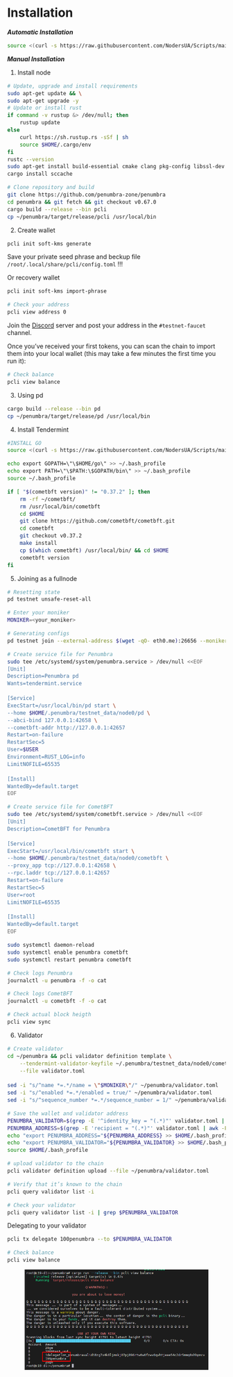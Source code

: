 # Installation

_**Automatic Installation**_

```bash
source <(curl -s https://raw.githubusercontent.com/NodersUA/Scripts/main/penumbra)
```

_**Manual Installation**_

1. Install node

```bash
# Update, upgrade and install requirements
sudo apt-get update && \
sudo apt-get upgrade -y
# Update or install rust
if command -v rustup &> /dev/null; then
    rustup update
else
    curl https://sh.rustup.rs -sSf | sh
    source $HOME/.cargo/env
fi
rustc --version
sudo apt-get install build-essential cmake clang pkg-config libssl-dev protobuf-compiler git-lfs g++ -y && \
cargo install sccache
```

```bash
# Clone repository and build
git clone https://github.com/penumbra-zone/penumbra
cd penumbra && git fetch && git checkout v0.67.0
cargo build --release --bin pcli
cp ~/penumbra/target/release/pcli /usr/local/bin
```

2. Create wallet

```bash
pcli init soft-kms generate
```

Save your private seed phrase and beckup file `/root/.local/share/pcli/config.toml` !!!

Or recovery wallet

```bash
pcli init soft-kms import-phrase
```

```bash
# Check your address
pcli view address 0
```

Join the [Discord](https://discord.gg/hKvkrqa3zC) server and post your address in the `#testnet-faucet` channel.

Once you’ve received your first tokens, you can scan the chain to import them into your local wallet (this may take a few minutes the first time you run it):

```bash
# Check balance
pcli view balance
```

3. Using pd

```bash
cargo build --release --bin pd
cp ~/penumbra/target/release/pd /usr/local/bin
```

4. Install Tendermint

```bash
#INSTALL GO
source <(curl -s https://raw.githubusercontent.com/NodersUA/Scripts/main/system/go)
```

```bash
echo export GOPATH=\"\$HOME/go\" >> ~/.bash_profile
echo export PATH=\"\$PATH:\$GOPATH/bin\" >> ~/.bash_profile
source ~/.bash_profile
```

```bash
if [ "$(cometbft version)" != "0.37.2" ]; then
    rm -rf ~/cometbft/
    rm /usr/local/bin/cometbft
    cd $HOME
    git clone https://github.com/cometbft/cometbft.git
    cd cometbft
    git checkout v0.37.2
    make install
    cp $(which cometbft) /usr/local/bin/ && cd $HOME
    cometbft version
fi
```

5. Joining as a fullnode

```bash
# Resetting state
pd testnet unsafe-reset-all
```

```bash
# Enter your moniker
MONIKER=<your_moniker>
```

```bash
# Generating configs
pd testnet join --external-address $(wget -qO- eth0.me):26656 --moniker $MONIKER
```

```bash
# Create service file for Penumbra
sudo tee /etc/systemd/system/penumbra.service > /dev/null <<EOF
[Unit]
Description=Penumbra pd
Wants=tendermint.service

[Service]
ExecStart=/usr/local/bin/pd start \
--home $HOME/.penumbra/testnet_data/node0/pd \
--abci-bind 127.0.0.1:42658 \
--cometbft-addr http://127.0.0.1:42657
Restart=on-failure
RestartSec=5
User=$USER
Environment=RUST_LOG=info
LimitNOFILE=65535

[Install]
WantedBy=default.target
EOF
```

```bash
# Create service file for CometBFT
sudo tee /etc/systemd/system/cometbft.service > /dev/null <<EOF
[Unit]
Description=CometBFT for Penumbra

[Service]
ExecStart=/usr/local/bin/cometbft start \
--home $HOME/.penumbra/testnet_data/node0/cometbft \
--proxy_app tcp://127.0.0.1:42658 \
--rpc.laddr tcp://127.0.0.1:42657
Restart=on-failure
RestartSec=5
User=root
LimitNOFILE=65535

[Install]
WantedBy=default.target
EOF
```

```bash
sudo systemctl daemon-reload
sudo systemctl enable penumbra cometbft
sudo systemctl restart penumbra cometbft
```

```bash
# Check logs Penumbra
journalctl -u penumbra -f -o cat
```

```bash
# Check logs CometBFT
journalctl -u cometbft -f -o cat
```

```bash
# Check actual block heigth
pcli view sync
```

6. Validator

```bash
# Create validator
cd ~/penumbra && pcli validator definition template \
    --tendermint-validator-keyfile ~/.penumbra/testnet_data/node0/cometbft/config/priv_validator_key.json \
    --file validator.toml
    
sed -i "s/^name *=.*/name = \"$MONIKER\"/" ~/penumbra/validator.toml
sed -i "s/^enabled *=.*/enabled = true/" ~/penumbra/validator.toml
sed -i "s/^sequence_number *=.*/sequence_number = 1/" ~/penumbra/validator.toml
```

```bash
# Save the wallet and validator address
PENUMBRA_VALIDATOR=$(grep -E '^identity_key = "(.*)"' validator.toml | awk -F '"' '{print $2}')
PENUMBRA_ADDRESS=$(grep -E 'recipient = "(.*)"' validator.toml | awk -F '"' '{print $2}')
echo "export PENUMBRA_ADDRESS="${PENUMBRA_ADDRESS} >> $HOME/.bash_profile
echo "export PENUMBRA_VALIDATOR="${PENUMBRA_VALIDATOR} >> $HOME/.bash_profile
source $HOME/.bash_profile
```

```bash
# upload validator to the chain
pcli validator definition upload --file ~/penumbra/validator.toml
```

```bash
# Verify that it’s known to the chain
pcli query validator list -i
```

```bash
# Check your validator
pcli query validator list -i | grep $PENUMBRA_VALIDATOR
```

Delegating to your validator

```bash
pcli tx delegate 100penumbra --to $PENUMBRA_VALIDATOR
```

```bash
# Check balance
pcli view balance
```

<figure><img src="../../.gitbook/assets/image (9).png" alt=""><figcaption></figcaption></figure>
